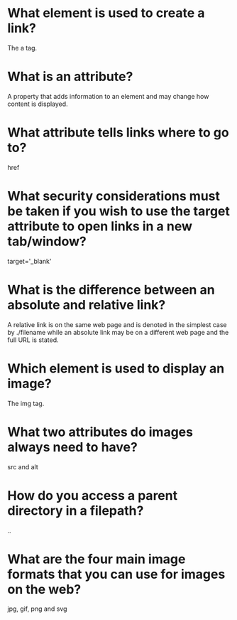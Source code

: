 # What element is used to create a link?
The a tag.
# What is an attribute?
A property that adds information to an element and may change how content is displayed.
# What attribute tells links where to go to?
href
# What security considerations must be taken if you wish to use the target attribute to open links in a new tab/window?
target='_blank'
# What is the difference between an absolute and relative link?
A relative link is on the same web page and is denoted in the simplest case by ./filename while an absolute link may be on a different web page and the full URL is stated.
# Which element is used to display an image?
The img tag.
# What two attributes do images always need to have?
src and alt
# How do you access a parent directory in a filepath?
..
# What are the four main image formats that you can use for images on the web?
jpg, gif, png and svg